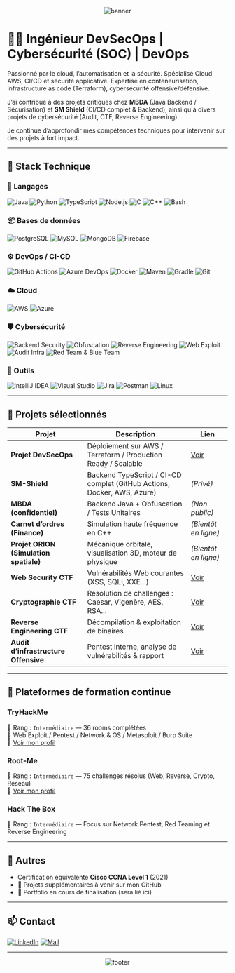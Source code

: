 <p align="center">
  <img src="https://capsule-render.vercel.app/api?type=waving&color=1d0a3b&height=250&section=header&text=Pierre%20Dallara&fontSize=42&fontColor=ffffff" alt="banner"/>
</p>

# 👨‍💻 Ingénieur DevSecOps | Cybersécurité (SOC) | DevOps

Passionné par le cloud, l’automatisation et la sécurité.
Spécialisé Cloud AWS, CI/CD et sécurité applicative.
Expertise en conteneurisation, infrastructure as code (Terraform), cybersécurité
offensive/défensive.

J’ai contribué à des projets critiques chez **MBDA** (Java Backend / Sécurisation) et **SM Shield** (CI/CD complet & Backend), ainsi qu'à divers projets de cybersécurité (Audit, CTF, Reverse Engineering).

Je continue d’approfondir mes compétences techniques pour intervenir sur des projets à fort impact.

---

## 🚀 Stack Technique

### 🔧 Langages

![Java](https://img.shields.io/badge/Java-007396?logo=java&logoColor=white)
![Python](https://img.shields.io/badge/Python-3776AB?logo=python&logoColor=white)
![TypeScript](https://img.shields.io/badge/TypeScript-3178C6?logo=typescript&logoColor=white)
![Node.js](https://img.shields.io/badge/Node.js-339933?logo=node.js&logoColor=white)
![C](https://img.shields.io/badge/C-00599C?logo=c&logoColor=white)
![C++](https://img.shields.io/badge/C++-00599C?logo=cplusplus&logoColor=white)
![Bash](https://img.shields.io/badge/Bash-4EAA25?logo=gnubash&logoColor=white)

### 📦 Bases de données

![PostgreSQL](https://img.shields.io/badge/PostgreSQL-336791?logo=postgresql&logoColor=white)
![MySQL](https://img.shields.io/badge/MySQL-4479A1?logo=mysql&logoColor=white)
![MongoDB](https://img.shields.io/badge/MongoDB-47A248?logo=mongodb&logoColor=white)
![Firebase](https://img.shields.io/badge/Firebase-FFCA28?logo=firebase&logoColor=white)

### ⚙️ DevOps / CI-CD

![GitHub Actions](https://img.shields.io/badge/GitHub%20Actions-2088FF?logo=githubactions&logoColor=white)
![Azure DevOps](https://img.shields.io/badge/Azure%20DevOps-0078D7?logo=azuredevops&logoColor=white)
![Docker](https://img.shields.io/badge/Docker-2496ED?logo=docker&logoColor=white)
![Maven](https://img.shields.io/badge/Maven-C71A36?logo=apachemaven&logoColor=white)
![Gradle](https://img.shields.io/badge/Gradle-02303A?logo=gradle&logoColor=white)
![Git](https://img.shields.io/badge/Git-F05032?logo=git&logoColor=white)

### ☁️ Cloud

![AWS](https://img.shields.io/badge/AWS-FF9900?logo=amazonaws&logoColor=white)
![Azure](https://img.shields.io/badge/Azure-0078D4?logo=azure&logoColor=white)

### 🛡️ Cybersécurité

![Backend Security](https://img.shields.io/badge/Sécurisation%20Backend-grey?logo=shield&logoColor=white)
![Obfuscation](https://img.shields.io/badge/Obfuscation-grey?logo=shield&logoColor=white)
![Reverse Engineering](https://img.shields.io/badge/Reverse%20Engineering-grey?logo=shield&logoColor=white)
![Web Exploit](https://img.shields.io/badge/Web%20CTF%20(XSS%2C%20SQLi%2C%20IDOR)-grey?logo=bugatti&logoColor=white)
![Audit Infra](https://img.shields.io/badge/Audit%20Infrastructure-grey?logo=linux&logoColor=white)
![Red Team & Blue Team](https://img.shields.io/badge/Red%20Team%20%26%20Blue%20Team-grey?logo=fortinet&logoColor=white)

### 🧰 Outils

![IntelliJ IDEA](https://img.shields.io/badge/IntelliJ-000000?logo=intellijidea&logoColor=white)
![Visual Studio](https://img.shields.io/badge/Visual%20Studio-5C2D91?logo=visualstudio&logoColor=white)
![Jira](https://img.shields.io/badge/Jira-0052CC?logo=jira&logoColor=white)
![Postman](https://img.shields.io/badge/Postman-FF6C37?logo=postman&logoColor=white)
![Linux](https://img.shields.io/badge/Linux-FCC624?logo=linux&logoColor=black)

---

## 📌 Projets sélectionnés

| Projet | Description | Lien |
|--------|-------------|------|
| **Projet DevSecOps** | Déploiement sur AWS / Terraform / Production Ready / Scalable | [Voir](https://github.com/TekPi2r/fastapi-cloud-start-template) |
| **SM-Shield** | Backend TypeScript / CI-CD complet (GitHub Actions, Docker, AWS, Azure) | *(Privé)* |
| **MBDA (confidentiel)** | Backend Java + Obfuscation / Tests Unitaires | *(Non public)* |
| **Carnet d’ordres (Finance)** | Simulation haute fréquence en C++ | *(Bientôt en ligne)* |
| **Projet ORION (Simulation spatiale)** | Mécanique orbitale, visualisation 3D, moteur de physique | *(Bientôt en ligne)* |
| **Web Security CTF** | Vulnérabilités Web courantes (XSS, SQLi, XXE...) | [Voir](https://github.com/pierre-dallara/web-security-ctf) |
| **Cryptographie CTF** | Résolution de challenges : Caesar, Vigenère, AES, RSA... | [Voir](https://github.com/pierre-dallara/cryptography-ctf) |
| **Reverse Engineering CTF** | Décompilation & exploitation de binaires | [Voir](https://github.com/pierre-dallara/reverse-engineering-ctf) |
| **Audit d’infrastructure Offensive** | Pentest interne, analyse de vulnérabilités & rapport | [Voir](https://github.com/pierre-dallara/offensive-security-infra-audit) |

---

## 🧠 Plateformes de formation continue

### TryHackMe
🎯 Rang : `Intermédiaire` — 36 rooms complétées  
🧩 Web Exploit / Pentest / Network & OS / Metasploit / Burp Suite  
🔗 [Voir mon profil](https://tryhackme.com/p/pierre.dallara)

### Root-Me
🎯 Rang : `Intermédiaire` — 75 challenges résolus (Web, Reverse, Crypto, Réseau)  
🔗 [Voir mon profil](https://www.root-me.org/pi2r)

### Hack The Box
🎯 Rang : `Intermédiaire` — Focus sur Network Pentest, Red Teaming et Reverse Engineering  

---

## 📄 Autres

- Certification équivalente **Cisco CCNA Level 1** (2021)
- 🚧 Projets supplémentaires à venir sur mon GitHub
- 🚧 Portfolio en cours de finalisation (sera lié ici)

---

## 📫 Contact

[![LinkedIn](https://img.shields.io/badge/-LinkedIn-0077B5?logo=linkedin&logoColor=white)](https://www.linkedin.com/in/pierre-dallara/)
[![Mail](https://img.shields.io/badge/-Mail-D14836?logo=gmail&logoColor=white)](mailto:pierre.dallara@gmail.com)

---

<p align="center">
  <img src="https://capsule-render.vercel.app/api?type=waving&color=1d0a3b&height=100&section=footer" alt="footer"/>
</p>

